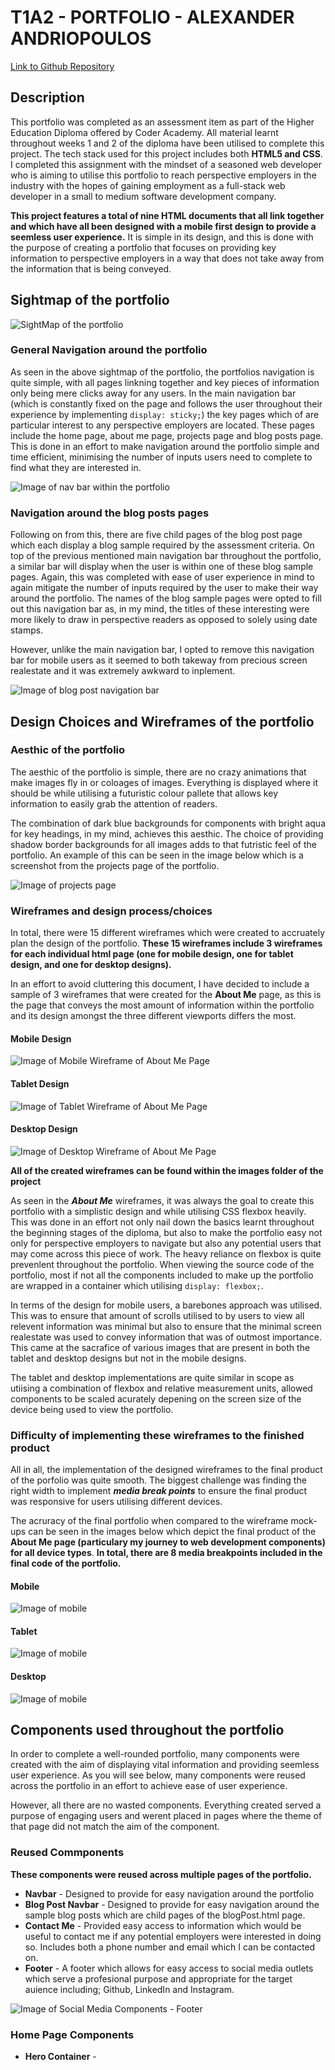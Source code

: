 # T1A2 - PORTFOLIO - ALEXANDER ANDRIOPOULOS

[Link to Github Repository](https://github.com/Andrios17/t1a2Portfolio)

## Description

This portfolio was completed as an assessment item as part of the Higher Education Diploma offered by Coder Academy. All material learnt throughout weeks 1 and 2 of the diploma have been utilised to complete this project. The tech stack used for this project includes both **HTML5 and CSS**. I completed this assignment with the mindset of a seasoned web developer who is aiming to utilise this portfolio to reach perspective employers in the industry with the hopes of gaining employment as a full-stack web developer in a small to medium software development company.

**This project features  a total of nine HTML documents that all link together and which have all been designed with a mobile first design to provide a seemless user experience.** It is simple in its design, and this is done with the purpose of creating a portfolio that focuses on providing key information to perspective employers in a way that does not take away from the information that is being conveyed.

## Sightmap of the portfolio

![SightMap of the portfolio](images/portfolioSiteMap.png)

### General Navigation around the portfolio

As seen in the above sightmap of the portfolio, the portfolios navigation is quite simple, with all pages linkning together and key pieces of information only being mere clicks away for any users. In the main navigation bar (which is constantly fixed on the page and follows the user throughout their experience by implementing ```display: sticky;```) the key pages which of are particular interest to any perspective employers are located. These pages include the home page, about me page, projects page and blog posts page. This is done in an effort to make navigation around the portfolio simple and time efficient, minimising the number of inputs users need to complete to find what they are interested in.

![Image of nav bar within the portfolio](images/generalNavigation.png)

### Navigation around the blog posts pages

Following on from this, there are five child pages of the blog post page which each display a blog sample required by the assessment criteria. On top of the previous mentioned main navigation bar throughout the portfolio, a similar bar will display when the user is within one of these blog sample pages. Again, this was completed with ease of user experience in mind to again mitigate the number of inputs required by the user to make their way around the portfolio. The names of the blog sample pages were opted to fill out this navigation bar as, in my mind, the titles of these interesting were more likely to draw in perspective readers as opposed to solely using date stamps.

However, unlike the main navigation bar, I opted to remove this navigation bar for mobile users as it seemed to both takeway from precious screen realestate and it was extremely awkward to inplement.

![Image of blog post navigation bar](images/blogPostsNav.png)

## Design Choices and Wireframes of the portfolio

### Aesthic of the portfolio

The aesthic of the portfolio is simple, there are no crazy animations that make images fly in or coloages of images. Everything is displayed where it should be while utilising a futuristic colour pallete that allows key information to easily grab the attention of readers.

The combination of dark blue backgrounds for components with bright aqua for key headings, in my mind, achieves this aesthic. The choice of providing shadow border backgrounds for all images adds to that futristic feel of the portfolio. An example of this can be seen in the image below which is a screenshot from the projects page of the portfolio.

![Image of projects page](images/projectsPage.png)

### Wireframes and design process/choices

In total, there were 15 different wireframes which were created to accruately plan the design of the portfolio. **These 15 wireframes include 3 wireframes for each individual html page (one for mobile design, one for tablet design, and one for desktop designs).**

In an effort to avoid cluttering this document, I have decided to include a sample of 3 wireframes that were created for the **About Me** page, as this is the page that conveys the most amount of information within the portfolio and its design amongst the three different viewports differs the most.

#### Mobile Design

![Image of Mobile Wireframe of About Me Page](images/mobileAboutMeWireframe.png)

#### Tablet Design

![Image of Tablet Wireframe of About Me Page](images/tabletAboutMeWireframe.png)

#### Desktop Design

![Image of Desktop Wireframe of About Me Page](images/desktopAboutMeWireframe.png)

**All of the created wireframes can be found within the images folder of the project**

As seen in the ***About Me*** wireframes, it was always the goal to create this portfolio with a simplistic design and while utilising CSS flexbox heavily. This was done in an effort not only nail down the basics learnt throughout the beginning stages of the diploma, but also to make the portfolio easy not only for perspective employers to navigate but also any potential users that may come across this piece of work. The heavy reliance on flexbox is quite prevenlent throughout the portfolio. When viewing the source code of the portfolio, most if not all the components included to make up the portfolio are wrapped in a container which utilising ```display: flexbox;```.

In terms of the design for mobile users, a barebones approach was utilised. This was to ensure that amount of scrolls utilised to by users to view all relevent information was minimal but also to ensure that the minimal screen realestate was used to convey information that was of outmost importance. This came at the sacrafice of various images that are present in both the tablet and desktop designs but not in the mobile designs.

The tablet and desktop implementations are quite similar in scope as utiising a combination of flexbox and relative measurement units, allowed components to be scaled acurately depening on the screen size of the device being used to view the portfolio.

### Difficulty of implementing these wireframes to the finished product

All in all, the implementation of the designed wireframes to the final product of the porfolio was quite smooth. The biggest challenge was finding the right width to implement ***media break points*** to ensure the final product was responsive for users utilising different devices.

The acruracy of the final portfolio when compared to the wireframe mock-ups can be seen in the images below which depict the final product of the **About Me page (particulary my journey to web development components) for all device types**. **In total, there are 8 media breakpoints included in the final code of the portfolio.**

#### Mobile

![Image of mobile](images/mobileMyJourney.png)

#### Tablet

![Image of mobile](images/tabletMyJourney.png)

#### Desktop

![Image of mobile](images/DesktopMyJourney.png)

## Components used throughout the portfolio

In order to complete a well-rounded portfolio, many components were created with the aim of displaying vital information and providing seemless user experience. As you will see below, many components were reused across the portfolio in an effort to achieve ease of user experience.

However, all there are no wasted components. Everything created served a purpose of engaging users and werent placed in pages where the theme of that page did not match the aim of the component.

### Reused Commponents

**These components were reused across multiple pages of the portfolio.**

* **Navbar** - Designed to provide for easy navigation around the portfolio
* **Blog Post Navbar** - Designed to provide for easy navigation around the sample blog posts which are child pages of the blogPost.html page.
* **Contact Me** - Provided easy access to information which would be useful to contact me if any potential employers were interested in doing so. Includes both a phone number and email which I can be contacted on.
* **Footer** - A footer which allows for easy access to social media outlets which serve a profesional purpose and appropriate for the target auience including; Github, LinkedIn and Instagram.

![Image of Social Media Components - Footer](images/socialMediaLinks.png)

### Home Page Components

* **Hero Container** - 
